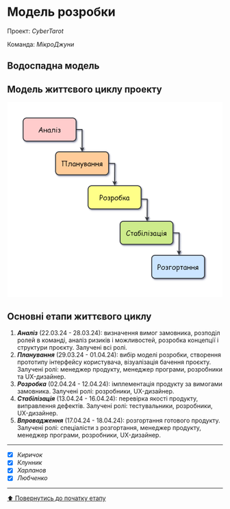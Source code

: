 # Модель розробки

Проект: *CyberTarot*

Команда: *МікроДжуни*

## Водоспадна модель

## Модель життєвого циклу проекту

![](/docs/2.Planning/other/Водоспадна_модель_розробки.drawio.png)

## Основні етапи життєвого циклу

1. ***Аналіз*** (22.03.24 - 28.03.24): визначення вимог замовника, розподіл ролей в команді, аналіз ризиків і можливостей, розробка концепції і структури проєкту. Залучені всі ролі.
2. ***Планування*** (29.03.24 - 01.04.24): вибір моделі розробки, створення прототипу інтерфейсу користувача, візуалізація бачення проєкту. Залучені ролі: менеджер продукту, менеджер програми, розробники та UX-дизайнер.
3. ***Розробка*** (02.04.24 - 12.04.24): імплементація продукту за вимогами замовника. Залучені ролі: розробники, UX-дизайнер.
4. ***Стабілізація*** (13.04.24 - 16.04.24): перевірка якості продукту, виправлення дефектів. Залучені ролі: тестувальники, розробники, UX-дизайнер.
5. ***Впровадження*** (17.04.24 - 18.04.24): розгортання готового продукту. Залучені ролі: спеціалісти з розгортання, менеджер продукту, менеджер програми, розробники, UX-дизайнер.

---

- [x] *Киричок*
- [x] *Клунник*
- [x] *Харланов*
- [x] *Любченко*

---
[:arrow_up: Повернутись до початку етапу](/docs/2.Planning/README.md)
